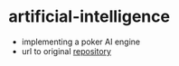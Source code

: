 # artificial-intelligence

- implementing a poker AI engine
- url to original [repository](https://github.com/ishikota/PyPokerEngine)
